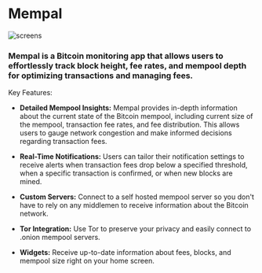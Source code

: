 # Mempal


![screens](https://github.com/user-attachments/assets/db06e32d-9a03-421c-ba9b-0584c00c7dec)


### Mempal is a Bitcoin monitoring app that allows users to effortlessly track block height, fee rates, and mempool depth for optimizing transactions and managing fees.

Key Features:

- **Detailed Mempool Insights:** Mempal provides in-depth information about the current state of the Bitcoin mempool, including current size of the mempool, transaction fee rates, and fee distribution. This allows users to gauge network congestion and make informed decisions regarding transaction fees.

* **Real-Time Notifications:** Users can tailor their notification settings to receive alerts when transaction fees drop below a specified threshold, when a specific transaction is confirmed, or when new blocks are mined.

* **Custom Servers:** Connect to a self hosted mempool server so you don't have to rely on any middlemen to receive information about the Bitcoin network.

* **Tor Integration:** Use Tor to preserve your privacy and easily connect to .onion mempool servers. 

* **Widgets:** Receive up-to-date information about fees, blocks, and mempool size right on your home screen.
